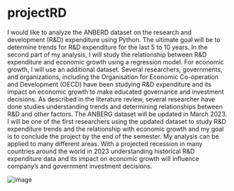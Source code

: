 # projectRD
I would like to analyze the ANBERD dataset on the research and development (R&D) expenditure using Python. 
The ultimate goal will be to determine trends for R&D expenditure for the last 5 to 10 years. 
In the second part of my analysis, I will study the relationship between R&D expenditure and economic growth using a regression model. 
For economic growth, I will use an additional dataset. Several researchers, governments, and organizations, 
including the Organisation for Economic Co-operation and Development (OECD) have been studying R&D expenditure and its impact on economic growth to make educated governance and investment decisions. 
As described in the literature review, several researcher have done studies understanding trends and determining relationships between R&D and other factors. 
The ANBERG dataset will be updated in March 2023. I will be one of the first researchers using the updated dataset to study R&D expenditure trends and the relationship 
with economic growth and my goal is to conclude the project by the end of the semester. My analysis can be applied to many different areas.
With a projected recession in many countries around the world in 2023 understanding historical R&D expenditure data and its impact on economic growth 
will influence company’s and government investment decisions. 

![image](https://user-images.githubusercontent.com/82049693/221381692-b0d1e423-bf6a-4ac9-898e-4320c5762bac.png)

